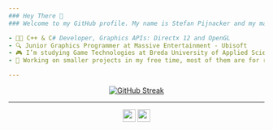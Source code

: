 ```yaml
---
### Hey There 👋
### Welcome to my GitHub profile. My name is Stefan Pijnacker and my main occupation is **Game Development**.

- 👨‍💻 C++ & C# Developer, Graphics APIs: Directx 12 and OpenGL
- 🔍 Junior Graphics Programmer at Massive Entertainment - Ubisoft
- 🎮 I’m studying Game Technologies at Breda University of Applied Sciences
- 💫 Working on smaller projects in my free time, most of them are for research, they can be found among my public repositories

---
```


<p align="center">
   <a href="https://git.io/streak-stats"><img src="https://streak-stats.demolab.com?user=stefanpgd&theme=highcontrast" alt="GitHub Streak" /></a>
</p>

---

<p align="center">
  <a href="https://twitter.com/StefanPijnacker"><img src="https://img.shields.io/badge/twitter-%231DA1F2.svg?&style=for-the-badge&logo=twitter&logoColor=white" height=25></a> <a href="https://www.linkedin.com/in/stefan-pijnacker-6b506a194/"><img src="https://img.shields.io/badge/linkedin-%230077B5.svg?&style=for-the-badge&logo=linkedin&logoColor=white" height=25></a>
</p>
